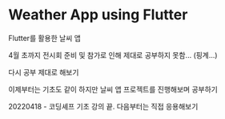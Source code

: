 # Weather App using Flutter

Flutter를 활용한 날씨 앱

4월 초까지 전시회 준비 및 참가로 인해 제대로 공부하지 못함... (핑계...)

다시 공부 제대로 해보기

이제부터는 기초도 같이 하지만 날씨 앱 프로젝트를 진행해보며 공부하기

20220418 - 코딩셰프 기초 강의 끝. 다음부터는 직접 응용해보기